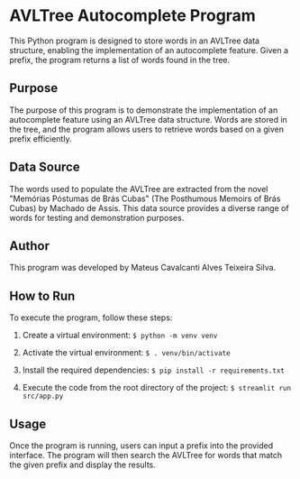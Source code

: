 # AVLTree Autocomplete Program

This Python program is designed to store words in an AVLTree data structure, enabling the implementation of an autocomplete feature. Given a prefix, the program returns a list of words found in the tree.

## Purpose
The purpose of this program is to demonstrate the implementation of an autocomplete feature using an AVLTree data structure. Words are stored in the tree, and the program allows users to retrieve words based on a given prefix efficiently.

## Data Source
The words used to populate the AVLTree are extracted from the novel "Memórias Póstumas de Brás Cubas" (The Posthumous Memoirs of Brás Cubas) by Machado de Assis. This data source provides a diverse range of words for testing and demonstration purposes.

## Author
This program was developed by Mateus Cavalcanti Alves Teixeira Silva.

## How to Run
To execute the program, follow these steps:

1. Create a virtual environment:
`
$ python -m venv venv
`

2. Activate the virtual environment:
`
$ . venv/bin/activate
`

3. Install the required dependencies:
`
$ pip install -r requirements.txt
`


4. Execute the code from the root directory of the project:
`
$ streamlit run src/app.py
`

## Usage
Once the program is running, users can input a prefix into the provided interface. The program will then search the AVLTree for words that match the given prefix and display the results.
